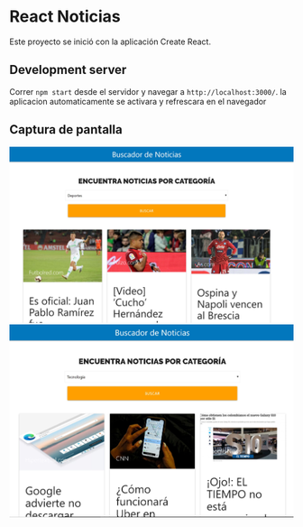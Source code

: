 # React Noticias


Este proyecto se inició con la aplicación Create React.

## Development server

Correr `npm start` desde el servidor y navegar a `http://localhost:3000/`. la aplicacion automaticamente se activara y refrescara en el navegador

## Captura de pantalla

![alt text](./src/assets/img/Capture1.JPG "General")
![alt text](./src/assets/img/Capture2.JPG "Tecnologia")

